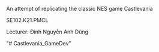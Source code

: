An attempt of replicating the classic NES game Castlevania

SE102.K21.PMCL

Lecturer: Đinh Nguyễn Anh Dũng

"# Castlevania_GameDev" 
